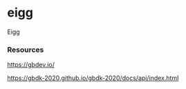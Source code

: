 # eigg

Eigg

### Resources

https://gbdev.io/

https://gbdk-2020.github.io/gbdk-2020/docs/api/index.html
